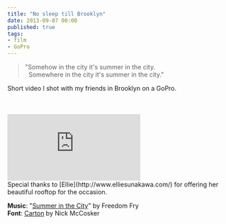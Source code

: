 ```yaml
---
title: "No sleep till Brooklyn"
date: 2013-09-07 00:00
published: true
tags:
- film
- GoPro
---
```



>"Somehow in the city it's summer in the city. <br/>
> &nbsp;&nbsp;Somewhere in the city it's summer in the city."

Short video I shot with my friends in Brooklyn on a GoPro.

<div class='embed-container' style="margin-top:50px;"><iframe src='https://player.vimeo.com/video/73988353?title=0&amp;byline=0&amp;portrait=0&amp;color=ffffff' frameborder='0' webkitAllowFullScreen mozallowfullscreen allowFullScreen></iframe></div>
Special thanks to [Ellie](http://www.elliesunakawa.com/) for offering her beautiful rooftop for the occasion.

<strong>Music</strong>: "[Summer in the City](http://youtube.com/watch?v=xnQaDvGTq8M)" by Freedom Fry<br/>
<strong>Font</strong>: [Carton](http://losttype.com/font/?name=carton) by Nick McCosker